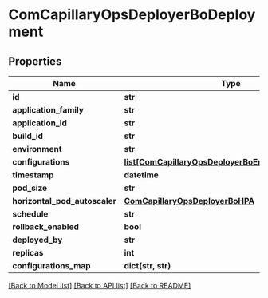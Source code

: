 # ComCapillaryOpsDeployerBoDeployment

## Properties
Name | Type | Description | Notes
------------ | ------------- | ------------- | -------------
**id** | **str** |  | [optional] 
**application_family** | **str** |  | [optional] 
**application_id** | **str** |  | [optional] 
**build_id** | **str** |  | [optional] 
**environment** | **str** |  | [optional] 
**configurations** | [**list[ComCapillaryOpsDeployerBoEnvironmentVariable]**](ComCapillaryOpsDeployerBoEnvironmentVariable.md) |  | [optional] 
**timestamp** | **datetime** |  | [optional] 
**pod_size** | **str** |  | [optional] 
**horizontal_pod_autoscaler** | [**ComCapillaryOpsDeployerBoHPA**](ComCapillaryOpsDeployerBoHPA.md) |  | [optional] 
**schedule** | **str** |  | [optional] 
**rollback_enabled** | **bool** |  | [optional] 
**deployed_by** | **str** |  | [optional] 
**replicas** | **int** |  | [optional] 
**configurations_map** | **dict(str, str)** |  | [optional] 

[[Back to Model list]](../README.md#documentation-for-models) [[Back to API list]](../README.md#documentation-for-api-endpoints) [[Back to README]](../README.md)

